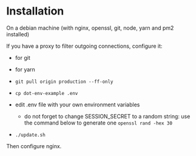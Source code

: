 # Installation

On a debian machine (with nginx, openssl, git, node, yarn and pm2 installed)

If you have a proxy to filter outgoing connections, configure it:

- for git
- for yarn

- `git pull origin production --ff-only`
- `cp dot-env-example .env`
- edit .env file with your own environment variables
  - do not forget to change SESSION_SECRET to a random string: use the command below to generate one
    `openssl rand -hex 30`
- `./update.sh`

Then configure nginx.
